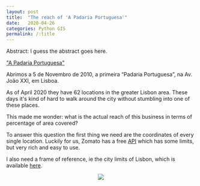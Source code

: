 ```yaml
---
layout: post
title:  "The reach of 'A Padaria Portuguesa'"
date:   2020-04-26
categories: Python GIS
permalink: /:title
---
```

Abstract: I guess the abstract goes here.



["A Padaria Portuguesa"](https://www.apadariaportuguesa.pt/) 

Abrimos a 5 de Novembro de 2010, a primeira “Padaria Portuguesa”, na Av. João XXI, em Lisboa.

As of April 2020 they have 62 locations in the greater Lisbon area. These days it's kind of hard to walk around the city without stumbling into one of these places.

This made me wonder: what is the actual reach of this business in terms of percentage of area covered?

To answer this question the first thing we need are the coordinates of every single location. Luckily for us, Zomato has a free [API](https://developers.zomato.com/api) which has some limits, but very rich and easy to use. 

I also need a frame of reference, ie the city limits of Lisbon, which is available [here](http://geodados.cm-lisboa.pt/datasets/freguesias-2012).

<p align="center">
  <img src="https://github.com/ricardozacarias/ricardozacarias.github.io/blob/master/assets/posts/padarias/basemap_locations.png" />
</p>
